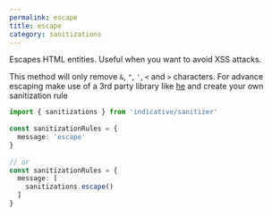 ```yaml
---
permalink: escape
title: escape
category: sanitizations
---
```


Escapes HTML entities. Useful when you want to avoid XSS attacks.
 
This method will only remove `&`, `"`, `'`, `<` and `>` characters. For advance escaping
make use of a 3rd party library like [he](https://github.com/mathiasbynens/he) and
create your own sanitization rule
 
```ts
import { sanitizations } from 'indicative/sanitizer'
 
const sanitizationRules = {
  message: 'escape'
}
 
// or
const sanitizationRules = {
  message: [
    sanitizations.escape()
  ]
}
```